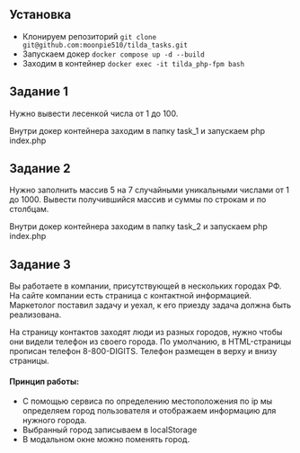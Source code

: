 ## Установка
- Клонируем репозиторий `git clone git@github.com:moonpie510/tilda_tasks.git`
- Запускаем докер `docker compose up -d --build`
- Заходим в контейнер `docker exec -it tilda_php-fpm bash`

## Задание 1
Нужно вывести лесенкой числа от 1 до 100.

Внутри докер контейнера заходим в папку task_1 и запускаем php index.php

## Задание 2
Нужно заполнить массив 5 на 7 случайными уникальными числами от 1 до 1000.
Вывести получившийся массив и суммы по строкам и по столбцам.

Внутри докер контейнера заходим в папку task_2 и запускаем php index.php

## Задание 3
Вы работаете в компании, присутствующей в нескольких городах РФ.
На сайте компании есть страница с контактной информацией.
Маркетолог поставил задачу и уехал, к его приезду задача должна быть реализована.

На страницу контактов заходят люди из разных городов, нужно чтобы они видели телефон из своего города.
По умолчанию, в HTML-страницы прописан телефон 8-800-DIGITS.
Телефон размещен в верху и внизу страницы.

#### Принцип работы:
- С помощью сервиса по определению местоположения по ip мы определяем город пользователя и отображаем
информацию для нужного города.
- Выбранный город записываем в localStorage
- В модальном окне можно поменять город.
